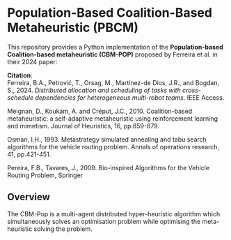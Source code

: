 # Population-Based Coalition-Based Metaheuristic (PBCM)

This repository provides a Python implementation of the **Population-based Coalition-based metaheuristic (CBM-POP)** proposed by Ferreira et al. in their 2024 paper:

**Citation**:  
Ferreira, B.A., Petrović, T., Orsag, M., Martínez-de Dios, J.R., and Bogdan, S., 2024. *Distributed allocation and scheduling of tasks with cross-schedule dependencies for heterogeneous multi-robot teams*. IEEE Access.

Meignan, D., Koukam, A. and Créput, J.C., 2010. Coalition-based metaheuristic: a self-adaptive metaheuristic using reinforcement learning and mimetism. Journal of Heuristics, 16, pp.859-879.

Osman, I.H., 1993. Metastrategy simulated annealing and tabu search algorithms for the vehicle routing problem. Annals of operations research, 41, pp.421-451.

Pereira, F.B., Tavares, J., 2009. Bio-inspired Algorithms for the Vehicle Routing Problem, Springer

## Overview

The CBM-Pop is a multi-agent distributed hyper-heuristic algorithm which simultaneously solves an optimisation problem while optimising the meta-heuristic solving the problem.
